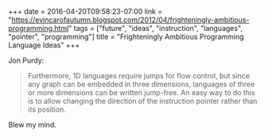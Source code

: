 +++
date = 2016-04-20T09:58:23-07:00
link = "https://evincarofautumn.blogspot.com/2012/04/frighteningly-ambitious-programming.html"
tags = ["future", "ideas", "instruction", "languages", "pointer", "programming"]
title = "Frighteningly Ambitious Programming Language Ideas"
+++

Jon Purdy:

>Furthermore, 1D languages require jumps for flow control, but since any graph can be embedded in three dimensions, languages of three or more dimensions can be written jump-free. An easy way to do this is to allow changing the direction of the instruction pointer rather than its position.

Blew my mind.
